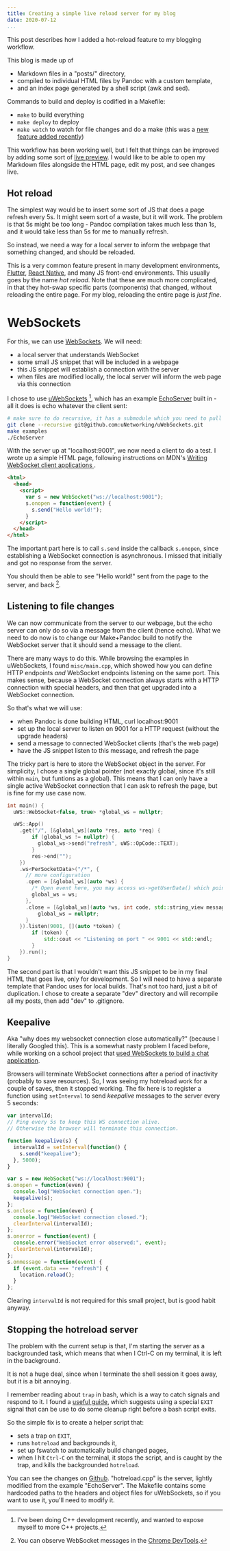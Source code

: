 ```yaml
---
title: Creating a simple live reload server for my blog
date: 2020-07-12
...
```


This post describes how I added a hot-reload feature to my blogging workflow.

This blog is made up of

- Markdown files in a "posts/" directory,
- compiled to individual HTML files by Pandoc with a custom template,
- and an index page generated by a shell script (awk and sed).

Commands to build and deploy is codified in a Makefile:

- `make` to build everything
- `make deploy` to deploy
- `make watch` to watch for file changes and do a make (this was a [new feature added recently](https://github.com/ngzhian/blog/commit/3c1a7d086ccf5082cf877f954077f74cfe59faaa))

This workflow has been working well, but I felt that things can be improved by adding some sort of [live preview](https://markdownlivepreview.com/). I would like to be able to open my Markdown files alongside the HTML page, edit my post, and see changes live.

## Hot reload

The simplest way would be to insert some sort of JS that does a page refresh every 5s. It might seem sort of a waste, but it will work.
The problem is that 5s might be too long - Pandoc compilation takes much less than 1s, and it would take less than 5s for me to manually refresh.

So instead, we need a way for a local server to inform the webpage that something changed, and should be reloaded.

This is a very common feature present in many development environments, [Flutter](https://flutter.dev/docs/development/tools/hot-reload), [React Native](https://reactnative.dev/blog/2016/03/24/introducing-hot-reloading.html), and many JS front-end environments. This usually goes by the name *hot reload*. Note that these are much more complicated, in that they hot-swap specific parts (components) that changed, without reloading the entire page. For my blog, reloading the entire page is *just fine*.

# WebSockets

For this, we can use [WebSockets](https://developer.mozilla.org/en-US/docs/Web/API/WebSockets_API). We will need:

- a local server that understands WebSocket
- some small JS snippet that will be included in a webpage
- this JS snippet will establish a connection with the server
- when files are modified locally, the local server will inform the web page via this connection

I chose to use [uWebSockets](https://github.com/uNetworking/uWebSockets) [^1], which has an example [EchoServer](https://github.com/uNetworking/uWebSockets/blob/master/examples/EchoServer.cpp) built in - all it does is echo whatever the client sent:

[^1]: I've been doing C++ development recently, and wanted to expose myself to more C++ projects.

```sh
# make sure to do recursive, it has a submodule which you need to pull in
git clone --recursive git@github.com:uNetworking/uWebSockets.git
make examples
./EchoServer
```

With the server up at "localhost:9001", we now need a client to do a test. I wrote up a simple HTML page, following instructions on MDN's [Writing WebSocket client applications
](https://developer.mozilla.org/en-US/docs/Web/API/WebSockets_API/Writing_WebSocket_client_applications).

```html
<html>
  <head>
    <script>
      var s = new WebSocket("ws://localhost:9001");
      s.onopen = function(event) {
        s.send("Hello world!");
      }
    </script>
  </head>
</html>
```

The important part here is to call `s.send` inside the callback `s.onopen`, since establishing a WebSocket connection is asynchronous. I missed that initially and got no response from the server.

You should then be able to see "Hello world!" sent from the page to the server, and back [^2].

[^2]: You can observe WebSocket messages in the [Chrome DevTools](https://developers.google.com/web/updates/2019/03/devtools#binary).

## Listening to file changes

We can now communicate from the server to our webpage, but the echo server can only do so via a message from the client (hence echo). What we need to do now is to change our Make+Pandoc build to notify the WebSocket server that it should send a message to the client.

There are many ways to do this. While browsing the examples in uWebSockets, I found `misc/main.cpp`, which showed how you can define HTTP endpoints *and* WebSocket endpoints listening on the same port. This makes sense, because a WebSocket connection always starts with a HTTP connection with special headers, and then that get upgraded into a WebSocket connection.

So that's what we will use:

- when Pandoc is done building HTML, curl localhost:9001
- set up the local server to listen on 9001 for a HTTP request (without the upgrade headers)
- send a message to connected WebSocket clients (that's the web page)
- have the JS snippet listen to this message, and refresh the page

The tricky part is here to store the WebSocket object in the server. For simplicity, I chose a single global pointer (not exactly global, since it's still within `main`, but funtions as a global). This means that I can only have a single active WebSocket connection that I can ask to refresh the page, but is fine for my use case now.

```cpp
int main() {
  uWS::WebSocket<false, true> *global_ws = nullptr;

  uWS::App()
    .get("/", [&global_ws](auto *res, auto *req) {
        if (global_ws != nullptr) {
          global_ws->send("refresh", uWS::OpCode::TEXT);
        }
        res->end("");
    })
    .ws<PerSocketData>("/*", {
      // more configuration
      .open = [&global_ws](auto *ws) {
        /* Open event here, you may access ws->getUserData() which points to a PerSocketData struct */
        global_ws = ws;
      },
      .close = [&global_ws](auto *ws, int code, std::string_view message) {
          global_ws = nullptr;
      }
    }).listen(9001, [](auto *token) {
        if (token) {
            std::cout << "Listening on port " << 9001 << std::endl;
        }
    }).run();
}
```

The second part is that I wouldn't want this JS snippet to be in my final HTML that goes live, only for development. So I will need to have a separate template that Pandoc uses for local builds. That's not too hard, just a bit of duplication. I chose to create a separate "dev" directory and will recompile all my posts, then add "dev" to .gitignore.

## Keepalive

Aka "why does my websocket connection close automatically?" (because I literally Googled this). This is a somewhat nasty problem I faced before, while working on a school project that [used WebSockets to build a chat application](/chrome-offline-network-emulation-websocket.html).

Browsers will terminate WebSocket connections after a period of inactivity (probably to save resources). So, I was seeing my hotreload work for a couple of saves, then it stopped working. The fix here is to register a function using `setInterval` to send *keepalive* messages to the server every 5 seconds:

```js
var intervalId;
// Ping every 5s to keep this WS connection alive.
// Otherwise the browser will terminate this connection.

function keepalive(s) {
  intervalId = setInterval(function() {
    s.send("keepalive");
  }, 5000);
}

var s = new WebSocket("ws://localhost:9001");
s.onopen = function(even) {
  console.log("WebSocket connection open.");
  keepalive(s);
};
s.onclose = function(even) {
  console.log("WebSocket connection closed.");
  clearInterval(intervalId);
};
s.onerror = function(event) {
  console.error("WebSocket error observed:", event);
  clearInterval(intervalId);
};
s.onmessage = function(event) {
  if (event.data === "refresh") {
    location.reload();
  }
};
```

Clearing `intervalId` is not required for this small project, but is good habit anyway.

## Stopping the hotreload server

The problem with the current setup is that, I'm starting the server as a backgrounded task, which means that when I Ctrl-C on my terminal, it is left in the background.

It is not a huge deal, since when I terminate the shell session it goes away, but it is a bit annoying.

I remember reading about `trap` in bash, which is a way to catch signals and respond to it. I found a [useful guide](https://www.linuxjournal.com/content/bash-trap-command), which suggests using a special `EXIT` signal that can be use to do some cleanup right before a bash script exits.

So the simple fix is to create a helper script that:

- sets a trap on `EXIT`,
- runs `hotreload` and backgrounds it,
- set up fswatch to automatically build changed pages,
- when I hit `Ctrl-C` on the terminal, it stops the script, and is caught by the trap, and kills the backgrounded `hotreload`.

You can see the changes on [Github](https://github.com/ngzhian/blog). "hotreload.cpp" is the server, lightly modified from the example "EchoServer". The Makefile contains some hardcoded paths to the headers and object files for uWebSockets, so if you want to use it, you'll need to modify it.
